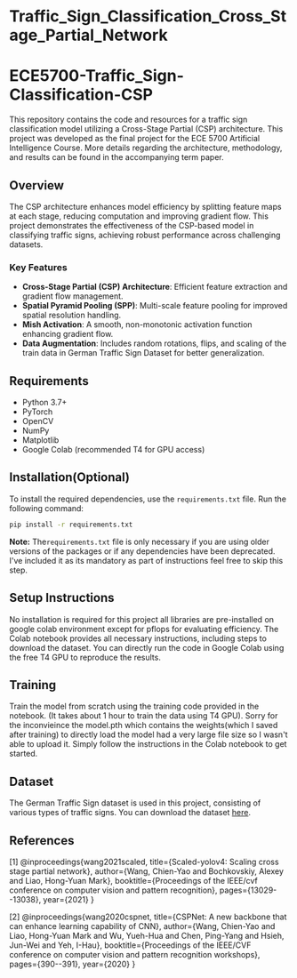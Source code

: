 # Traffic_Sign_Classification_Cross_Stage_Partial_Network


# ECE5700-Traffic_Sign-Classification-CSP

This repository contains the code and resources for a traffic sign classification model utilizing a Cross-Stage Partial (CSP) architecture. This project was developed as the final project for the ECE 5700 Artificial Intelligence Course. More details regarding the architecture, methodology, and results can be found in the accompanying term paper.

## Overview
The CSP architecture enhances model efficiency by splitting feature maps at each stage, reducing computation and improving gradient flow. This project demonstrates the effectiveness of the CSP-based model in classifying traffic signs, achieving robust performance across challenging datasets.

### Key Features
- **Cross-Stage Partial (CSP) Architecture**: Efficient feature extraction and gradient flow management.
- **Spatial Pyramid Pooling (SPP)**: Multi-scale feature pooling for improved spatial resolution handling.
- **Mish Activation**: A smooth, non-monotonic activation function enhancing gradient flow.
- **Data Augmentation**: Includes random rotations, flips, and scaling of the train data in German Traffic Sign Dataset for better generalization.

## Requirements
- Python 3.7+
- PyTorch
- OpenCV
- NumPy
- Matplotlib
- Google Colab (recommended T4 for GPU access)

## Installation(Optional)

To install the required dependencies, use the `requirements.txt` file. Run the following command:

```bash
pip install -r requirements.txt
```
**Note:** The`requirements.txt` file is only necessary if you are using older versions of the packages or if any dependencies have been deprecated. I've included it as its mandatory as part of instructions feel free to skip this step.

## Setup Instructions

No installation is required for this project all libraries are pre-installed on google colab environment except for pflops for evaluating efficiency. The Colab notebook provides all necessary instructions, including steps to download the dataset. You can directly run the code in Google Colab using the free T4 GPU to reproduce the results. 

## Training 
Train the model from scratch using the training code provided in the notebook. (It takes about 1 hour to train the data using T4 GPU). Sorry for the inconvieince the model.pth which contains the weights(which I saved after training) to directly load the model had a very large file size so I wasn't able to upload it.
Simply follow the instructions in the Colab notebook to get started. 


## Dataset

The German Traffic Sign dataset is used in this project, consisting of various types of traffic signs. You can download the dataset [here](https://benchmark.ini.rub.de/gtsrb_news.html).


## References

[1] @inproceedings{wang2021scaled,
  title={Scaled-yolov4: Scaling cross stage partial network},
  author={Wang, Chien-Yao and Bochkovskiy, Alexey and Liao, Hong-Yuan Mark},
  booktitle={Proceedings of the IEEE/cvf conference on computer vision and pattern recognition},
  pages={13029--13038},
  year={2021}
}

[2] @inproceedings{wang2020cspnet,
  title={CSPNet: A new backbone that can enhance learning capability of CNN},
  author={Wang, Chien-Yao and Liao, Hong-Yuan Mark and Wu, Yueh-Hua and Chen, Ping-Yang and Hsieh, Jun-Wei and Yeh, I-Hau},
  booktitle={Proceedings of the IEEE/CVF conference on computer vision and pattern recognition workshops},
  pages={390--391},
  year={2020}
}
